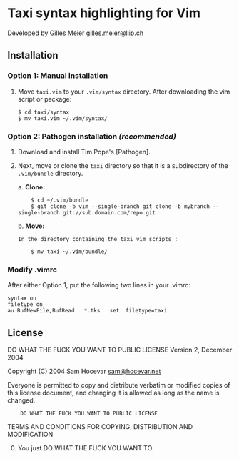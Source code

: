Taxi syntax highlighting for Vim
================================

Developed by Gilles Meier <gilles.meier@liip.ch>

Installation
------------

### Option 1: Manual installation

1.  Move `taxi.vim` to your `.vim/syntax` directory. After downloading the 
    vim script or package:

        $ cd taxi/syntax
        $ mv taxi.vim ~/.vim/syntax/

### Option 2: Pathogen installation ***(recommended)***

1.  Download and install Tim Pope's [Pathogen].

2.  Next, move or clone the `taxi` directory so that it is 
    a subdirectory of the `.vim/bundle` directory.

    a. **Clone:** 

            $ cd ~/.vim/bundle
            $ git clone -b vim --single-branch git clone -b mybranch --single-branch git://sub.domain.com/repo.git

    b. **Move:**

        In the directory containing the taxi vim scripts :
        
            $ mv taxi ~/.vim/bundle/

### Modify .vimrc

After either Option 1, put the following two lines in your .vimrc:

	syntax on
	filetype on
	au BufNewFile,BufRead	*.tks	set  filetype=taxi

License
-------

 DO WHAT THE FUCK YOU WANT TO PUBLIC LICENSE 
           Version 2, December 2004 

 Copyright (C) 2004 Sam Hocevar <sam@hocevar.net> 

 Everyone is permitted to copy and distribute verbatim or modified 
 copies of this license document, and changing it is allowed as long 
 as the name is changed. 

        DO WHAT THE FUCK YOU WANT TO PUBLIC LICENSE 
TERMS AND CONDITIONS FOR COPYING, DISTRIBUTION AND MODIFICATION 

0. You just DO WHAT THE FUCK YOU WANT TO.
